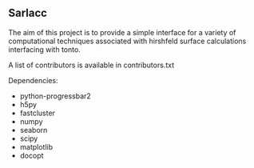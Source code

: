## Sarlacc

The aim of this project is to provide a simple interface
for a variety of computational techniques associated
with hirshfeld surface calculations interfacing with tonto. 

A list of contributors is available in contributors.txt

Dependencies:

* python-progressbar2
* h5py
* fastcluster
* numpy
* seaborn
* scipy
* matplotlib
* docopt
